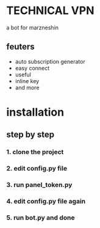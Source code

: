 # TECHNICAL VPN
a bot for marzneshin

## feuters 
- auto subscription generator
- easy connect
- useful
- inline key
- and more

# installation 
## step by step 
### 1. clone the project 
### 2. edit config.py file
### 3. run panel_token.py
### 4. edit config.py file again 
### 5. run bot.py and done

